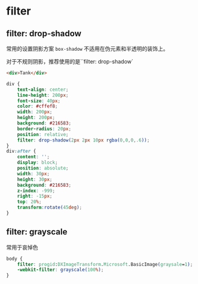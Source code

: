 # filter

## filter: drop-shadow

常用的设置阴影方案 `box-shadow` 不适用在伪元素和半透明的装饰上。

对于不规则阴影，推荐使用的是``filter: drop-shadow`

```html
<div>Tank</div>
```

```css
div {
    text-align: center;
    line-height: 200px;
    font-size: 40px;
    color: #cffef8;
    width: 200px;
    height: 200px;
    background: #216583;
    border-radius: 20px;
    position: relative;
    filter: drop-shadow(2px 2px 10px rgba(0,0,0,.6));
}
div:after {
    content: '';
    display: block;
    position: absolute;
    width: 30px;
    height: 30px;
    background: #216583;
    z-index: -999;
    right: -15px;
    top: 20%;
    transform:rotate(45deg);
}
```

## filter: grayscale

常用于哀悼色

```css
body {
    filter: progid:DXImageTransform.Microsoft.BasicImage(graysale=1);
    -webkit-filter: grayscale(100%);
}
```

